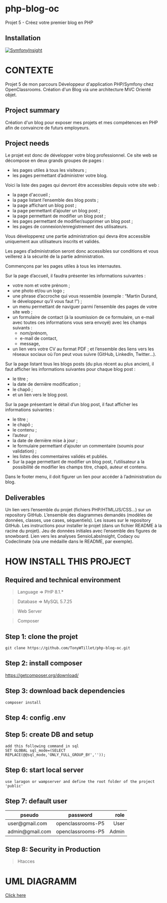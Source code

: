 # php-blog-oc
Projet 5 - Créez votre premier blog en PHP

## Installation

[![SymfonyInsight](https://insight.symfony.com/projects/a0e3f5a7-7381-4945-b1c9-80a4bac98dc0/big.svg)](https://insight.symfony.com/projects/a0e3f5a7-7381-4945-b1c9-80a4bac98dc0)
# CONTEXTE
Projet 5 de mon parcours Développeur d'application PHP/Symfony chez OpenClassrooms.
Création d'un Blog via une architecture MVC Orienté objet.

## Project summary
Création d'un blog pour exposer mes projets et mes compétences en PHP afin de convaincre de futurs employeurs.
## Project needs
Le projet est donc de développer votre blog professionnel. Ce site web se décompose en deux grands groupes de pages :

- les pages utiles à tous les visiteurs ;
- les pages permettant d’administrer votre blog.

Voici la liste des pages qui devront être accessibles depuis votre site web :

- la page d'accueil ;
- la page listant l’ensemble des blog posts ;
- la page affichant un blog post ;
- la page permettant d’ajouter un blog post ;
- la page permettant de modifier un blog post ;
- les pages permettant de modifier/supprimer un blog post ;
- les pages de connexion/enregistrement des utilisateurs.

Vous développerez une partie administration qui devra être accessible uniquement aux utilisateurs inscrits et validés.

Les pages d’administration seront donc accessibles sur conditions et vous veillerez à la sécurité de la partie administration.

Commençons par les pages utiles à tous les internautes.

Sur la page d’accueil, il faudra présenter les informations suivantes :

- votre nom et votre prénom ;
- une photo et/ou un logo ;
- une phrase d’accroche qui vous ressemble (exemple : “Martin Durand, le développeur qu’il vous faut !”) ;
- un menu permettant de naviguer parmi l’ensemble des pages de votre site web ;
- un formulaire de contact (à la soumission de ce formulaire, un e-mail avec toutes ces informations vous sera envoyé) avec les champs suivants :
  - nom/prénom,
  - e-mail de contact,
  - message,
- un lien vers votre CV au format PDF ;
et l’ensemble des liens vers les réseaux sociaux où l’on peut vous suivre (GitHub, LinkedIn, Twitter…).

Sur la page listant tous les blogs posts (du plus récent au plus ancien), il faut afficher les informations suivantes pour chaque blog post :

- le titre ;
- la date de dernière modification ;
- le chapô ; 
- et un lien vers le blog post.

Sur la page présentant le détail d’un blog post, il faut afficher les informations suivantes :

- le titre ;
- le chapô ;
- le contenu ;
- l’auteur ;
- la date de dernière mise à jour ;
- le formulaire permettant d’ajouter un commentaire (soumis pour validation) ;
- les listes des commentaires validés et publiés.
- Sur la page permettant de modifier un blog post, l’utilisateur a la possibilité de modifier les champs titre, chapô, auteur et contenu.

Dans le footer menu, il doit figurer un lien pour accéder à l’administration du blog.
## Deliverables
Un lien vers l’ensemble du projet (fichiers PHP/HTML/JS/CSS…) sur un repository GitHub.
L’ensemble des diagrammes demandés (modèles de données, classes, use cases, séquentiels).
Les issues sur le repository GitHub.
Les instructions pour installer le projet (dans un fichier README à la racine du projet).
Jeu de données initiales avec l’ensemble des figures de snowboard.
Lien vers les analyses SensioLabsInsight, Codacy ou Codeclimate (via une médaille dans le README, par exemple).

# HOW INSTALL THIS PROJECT

## Required and technical environment
> Language => PHP 8.1.*

> Database => MySQL 5.7.25

> Web Server

> Composer


## Step 1: clone the projet
    git clone https://github.com/TonyWTillet/php-blog-oc.git

## Step 2: install composer
https://getcomposer.org/download/

## Step 3: download back dependencies
    composer install

## Step 4: config .env

## Step 5: create DB and setup
    add this following command in sql 
    SET GLOBAL sql_mode=(SELECT REPLACE(@@sql_mode,'ONLY_FULL_GROUP_BY',''));


## Step 6: start local server
    use laragon or wampserver and define the root folder of the project 'public'

## Step 7: default user
<table>
    <thead>
        <tr>
            <th>pseudo</th>
            <th align="center">password</th>
            <th align="right">role</th>
        </tr>
    </thead>
    <tbody>
        <tr>
            <td>user@gmail.com</td>
            <td align="center">openclassrooms-P5</td>
            <td align="right">User</td>
        </tr>
        <tr>
            <td>admin@gmail.com</td>
            <td align="center">openclassrooms-P5</td>
            <td align="right">Admin</td>
        </tr>
    </tbody>
</table>

## Step 8: Security in Production
> Htacces


# UML DIAGRAMM
<a href="public/diagrammes">Click here</a>

